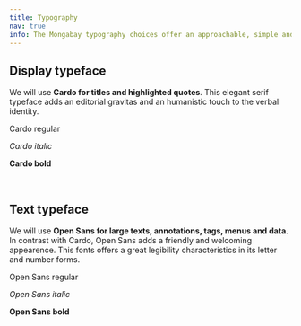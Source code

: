 ```yaml
---
title: Typography
nav: true
info: The Mongabay typography choices offer an approachable, simple and modern aesthetic to the written communication content.
---
```


## Display typeface

We will use **Cardo for titles and highlighted quotes**. This elegant serif typeface adds an
editorial gravitas and an humanistic touch to the verbal identity.

<p class="typo_ostrich font-family-2">Cardo regular</p>
<p class="typo_ostrich font-family-2"><i>Cardo italic</i></p>
<p class="typo_ostrich font-family-2"><b>Cardo bold</b></p>

<br />

## Text typeface

We will use **Open Sans for large texts, annotations, tags, menus and data**. In contrast with
Cardo, Open Sans adds a friendly and welcoming appearence. This fonts offers a great legibility characteristics in its letter and number forms.

<p class="typo_ostrich font-family-1">Open Sans regular</p>
<p class="typo_ostrich font-family-1"><i>Open Sans italic</i></p>
<p class="typo_ostrich font-family-1"><b>Open Sans bold</b></p>
